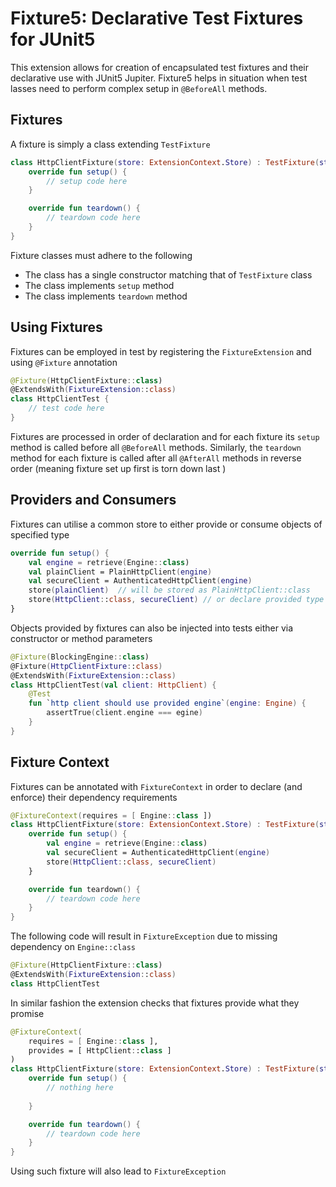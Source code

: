 Fixture5: Declarative Test Fixtures for JUnit5
===

This extension allows for creation of encapsulated test fixtures and their declarative use with JUnit5 Jupiter. Fixture5 helps in situation when test lasses need to
perform complex setup in ``@BeforeAll`` methods.

Fixtures
---
A fixture is simply a class extending ``TestFixture``

```kotlin
class HttpClientFixture(store: ExtensionContext.Store) : TestFixture(store) {
    override fun setup() {
        // setup code here
    }

    override fun teardown() {
        // teardown code here
    }
}
```

Fixture classes must adhere to the following

- The class has a single constructor matching that of ``TestFixture`` class
- The class implements ``setup`` method
- The class implements ``teardown`` method

## Using Fixtures
Fixtures can be employed in test by registering the ``FixtureExtension`` and using ``@Fixture`` annotation

```kotlin
@Fixture(HttpClientFixture::class)
@ExtendsWith(FixtureExtension::class)
class HttpClientTest {
    // test code here
}
```
Fixtures are processed in order of declaration and for each fixture its ``setup`` method is called before all ``@BeforeAll`` methods.
Similarly, the ``teardown`` method for each fixture is called after all ``@AfterAll`` methods in reverse order (meaning fixture set up first is torn down last )

Providers and Consumers
---
Fixtures can utilise a common store to either provide or consume objects of specified type

```kotlin
override fun setup() {
    val engine = retrieve(Engine::class)
    val plainClient = PlainHttpClient(engine)
    val secureClient = AuthenticatedHttpClient(engine)
    store(plainClient)  // will be stored as PlainHttpClient::class
    store(HttpClient::class, secureClient) // or declare provided type explicitly
}
```

Objects provided by fixtures can also be injected into tests either via constructor or method parameters

```kotlin
@Fixture(BlockingEngine::class)
@Fixture(HttpClientFixture::class)
@ExtendsWith(FixtureExtension::class)
class HttpClientTest(val client: HttpClient) {
    @Test
    fun `http client should use provided engine`(engine: Engine) {
        assertTrue(client.engine === egine)
    }
}
```
Fixture Context
---
Fixtures can be annotated with ``FixtureContext`` in order to declare (and enforce) their dependency requirements

```kotlin
@FixtureContext(requires = [ Engine::class ])
class HttpClientFixture(store: ExtensionContext.Store) : TestFixture(store) {
    override fun setup() {
        val engine = retrieve(Engine::class)
        val secureClient = AuthenticatedHttpClient(engine)
        store(HttpClient::class, secureClient) 
    }

    override fun teardown() {
        // teardown code here
    }
}
```

The following code will result in ``FixtureException`` due to missing dependency on ``Engine::class``

```kotlin
@Fixture(HttpClientFixture::class)
@ExtendsWith(FixtureExtension::class)
class HttpClientTest 
```

In similar fashion the extension checks that fixtures provide what they promise

```kotlin
@FixtureContext(
    requires = [ Engine::class ],
    provides = [ HttpClient::class ]
)
class HttpClientFixture(store: ExtensionContext.Store) : TestFixture(store) {
    override fun setup() {
        // nothing here
        
    }

    override fun teardown() {
        // teardown code here
    }
}
```

Using such fixture will also lead to ``FixtureException``

